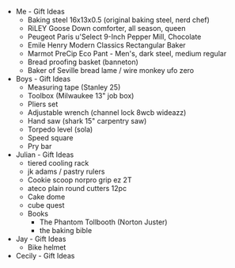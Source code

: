 - Me - Gift Ideas
    - Baking steel 16x13x0.5 (original baking steel, nerd chef)
    - RiLEY Goose Down comforter, all season, queen
    - Peugeot Paris u'Select 9-Inch Pepper Mill, Chocolate
    - Emile Henry Modern Classics Rectangular Baker 
    - Marmot PreCip Eco Pant - Men's, dark steel, medium regular 
    - Bread proofing basket (banneton)
    - Baker of Seville bread lame / wire monkey ufo zero
- Boys - Gift Ideas
    - Measuring tape (Stanley 25)
    - Toolbox (Milwaukee 13" job box)
    - Pliers set
    - Adjustable wrench (channel lock 8wcb wideazz)
    - Hand saw (shark 15" carpentry saw)
    - Torpedo level (sola)
    - Speed square 
    - Pry bar
- Julian - Gift Ideas
    - tiered cooling rack
    - jk adams / pastry rulers 
    - Cookie scoop norpro grip ez 2T
    - ateco plain round cutters 12pc
    - Cake dome 
    - cube quest 
    - Books
        - The Phantom Tollbooth (Norton Juster)
        - the baking bible
- Jay - Gift Ideas
    - Bike helmet 
- Cecily - Gift Ideas
